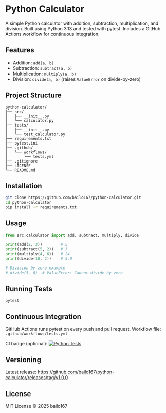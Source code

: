 # Python Calculator

A simple Python calculator with addition, subtraction, multiplication, and division.
Built using Python 3.13 and tested with pytest. Includes a GitHub Actions workflow for continuous integration.

## Features
- Addition: `add(a, b)`
- Subtraction: `subtract(a, b)`
- Multiplication: `multiply(a, b)`
- Division: `divide(a, b)` (raises `ValueError` on divide-by-zero)

## Project Structure
```text
python-calculator/
├── src/
│   ├── __init__.py
│   └── calculator.py
├── tests/
│   ├── __init__.py
│   └── test_calculator.py
├── requirements.txt
├── pytest.ini
├── .github/
│   └── workflows/
│       └── tests.yml
├── .gitignore
├── LICENSE
└── README.md
```

## Installation
```bash
git clone https://github.com/bailo167/python-calculator.git
cd python-calculator
pip install -r requirements.txt
```

## Usage
```python
from src.calculator import add, subtract, multiply, divide

print(add(2, 3))        # 5
print(subtract(5, 2))   # 3
print(multiply(4, 6))   # 24
print(divide(10, 2))    # 5.0

# Division by zero example
# divide(5, 0)  # ValueError: Cannot divide by zero
```

## Running Tests
```bash
pytest
```

## Continuous Integration
GitHub Actions runs pytest on every push and pull request.
Workflow file: `.github/workflows/tests.yml`

CI badge (optional):
[![Python Tests](https://github.com/bailo167/python-calculator/actions/workflows/tests.yml/badge.svg)](https://github.com/bailo167/python-calculator/actions/workflows/tests.yml)

## Versioning
Latest release: https://github.com/bailo167/python-calculator/releases/tag/v1.0.0

## License
MIT License © 2025 bailo167
